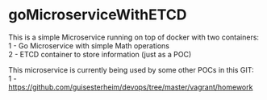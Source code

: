 # goMicroserviceWithETCD

This is a simple Microservice running on top of docker with two containers:
<br>1 - Go Microservice with simple Math operations
<br>2 - ETCD container to store information (just as a POC)

This microservice is currently being used by some other POCs in this GIT:
<br>1 - https://github.com/guisesterheim/devops/tree/master/vagrant/homework

